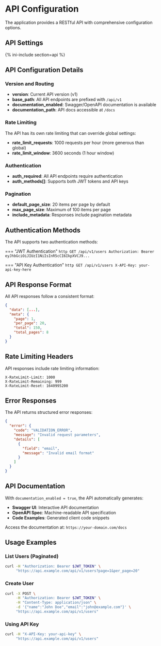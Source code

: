 # API Configuration

The application provides a RESTful API with comprehensive configuration options.

## API Settings

{% ini-include section=api %}

## API Configuration Details

### Version and Routing
- **version**: Current API version (v1)
- **base_path**: All API endpoints are prefixed with `/api/v1`
- **documentation_enabled**: Swagger/OpenAPI documentation is available
- **documentation_path**: API docs accessible at `/docs`

### Rate Limiting
The API has its own rate limiting that can override global settings:
- **rate_limit_requests**: 1000 requests per hour (more generous than global)
- **rate_limit_window**: 3600 seconds (1 hour window)

### Authentication
- **auth_required**: All API endpoints require authentication
- **auth_methods[]**: Supports both JWT tokens and API keys

### Pagination
- **default_page_size**: 20 items per page by default
- **max_page_size**: Maximum of 100 items per page
- **include_metadata**: Responses include pagination metadata

## Authentication Methods

The API supports two authentication methods:

=== "JWT Authentication"
    ```http
    GET /api/v1/users
    Authorization: Bearer eyJhbGciOiJIUzI1NiIsInR5cCI6IkpXVCJ9...
    ```

=== "API Key Authentication"
    ```http
    GET /api/v1/users
    X-API-Key: your-api-key-here
    ```

## API Response Format

All API responses follow a consistent format:

```json
{
  "data": [...],
  "meta": {
    "page": 1,
    "per_page": 20,
    "total": 150,
    "total_pages": 8
  }
}
```

## Rate Limiting Headers

API responses include rate limiting information:

```http
X-RateLimit-Limit: 1000
X-RateLimit-Remaining: 999
X-RateLimit-Reset: 1640995200
```

## Error Responses

The API returns structured error responses:

```json
{
  "error": {
    "code": "VALIDATION_ERROR",
    "message": "Invalid request parameters",
    "details": [
      {
        "field": "email",
        "message": "Invalid email format"
      }
    ]
  }
}
```

## API Documentation

With `documentation_enabled = true`, the API automatically generates:

- **Swagger UI**: Interactive API documentation
- **OpenAPI Spec**: Machine-readable API specification
- **Code Examples**: Generated client code snippets

Access the documentation at: `https://your-domain.com/docs`

## Usage Examples

### List Users (Paginated)
```bash
curl -H "Authorization: Bearer $JWT_TOKEN" \
     "https://api.example.com/api/v1/users?page=1&per_page=20"
```

### Create User
```bash
curl -X POST \
     -H "Authorization: Bearer $JWT_TOKEN" \
     -H "Content-Type: application/json" \
     -d '{"name":"John Doe","email":"john@example.com"}' \
     "https://api.example.com/api/v1/users"
```

### Using API Key
```bash
curl -H "X-API-Key: your-api-key" \
     "https://api.example.com/api/v1/users"
```